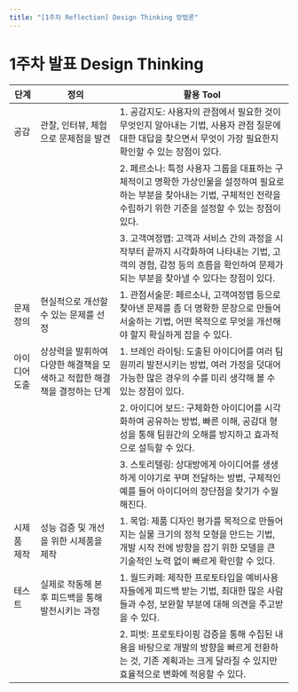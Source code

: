 ```yaml
---
title: "[1주차 Reflection] Design Thinking 방법론"
---
```

# 1주차 발표 Design Thinking

| 단계          | 정의                                                         | 활용 Tool                                                    |
| ------------- | ------------------------------------------------------------ | ------------------------------------------------------------ |
| 공감          | 관찰, 인터뷰, 체험으로 문제점을 발견                         | 1. 공감지도: 사용자의 관점에서 필요한 것이 무엇인지 알아내는 기법, 사용자 관점 질문에 대한 대답을 찾으면서 무엇이 가장 필요한지 확인할 수 있는 장점이 있다. |
|               |                                                              | 2. 페르소나: 특정 사용자 그룹을 대표하는 구체적이고 명확한 가상인물을 설정하여 필요로 하는 부분을 찾아내는 기법, 구체적인 전략을 수립하기 위한 기준을 설정할 수 있는 장점이 있다. |
|               |                                                              | 3. 고객여정맵: 고객과 서비스 간의 과정을 시작부터 끝까지 시각화하여 나타내는 기법, 고객의 경험, 감정 등의 흐름을 확인하여 문제가 되는 부분을 찾아낼 수 있다는 장점이 있다. |
| 문제 정의     | 현실적으로 개선할 수 있는 문제를 선정                        | 1. 관점서술문: 페르소나, 고객여정맵 등으로 찾아낸 문제를 좀 더 명확한 문장으로 만들어 서술하는 기법, 어떤 목적으로 무엇을 개선해야 할지 확실하게 잡을 수 있다. |
| 아이디어 도출 | 상상력을 발휘하여 다양한 해결책을 모색하고 적합한 해결책을 결정하는 단계 | 1.  브레인 라이팅: 도출된 아이디어를 여러 팀원끼리 발전시키는 방법, 여러 가정을 덧대어 가능한 많은 경우의 수를 미리 생각해 볼 수 있는 장점이 있다. |
|               |                                                              | 2. 아이디어 보드: 구체화한 아이디어를 시각화하여 공유하는 방법, 빠른 이해, 공감대 형성을 통해 팀원간의 오해를 방지하고 효과적으로 설득할 수 있다. |
|               |                                                              | 3. 스토리텔링: 상대방에게 아이디어를 생생하게 이야기로 꾸며 전달하는 방법, 구체적인 예를 들어 아이디어의 장단점을 찾기가 수월해진다. |
| 시제품 제작   | 성능 검증 및 개선을 위한 시제품을 제작                       | 1. 목업: 제품 디자인 평가를 목적으로 만들어지는 실물 크기의 정적 모형을 만드는 기법, 개발 시작 전에 방향을 잡기 위한 모델을 큰 기술적인 노력 없이 빠르게 확인할 수 있다. |
| 테스트        | 실제로 작동해 본 후 피드백을 통해 발전시키는 과정            | 1. 월드카페: 제작한 프로토타입을 예비사용자들에게 피드백 받는 기법, 최대한 많은 사람들과 수정, 보완할 부분에 대해 의견을 주고받을 수 있다. |
|               |                                                              | 2. 피벗: 프로토타이핑 검증을 통해 수집된 내용을 바탕으로 개발의 방향을 빠르게 전환하는 것, 기존 계획과는 크게 달라질 수 있지만 효율적으로 변화에 적응할 수 있다. |
